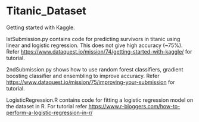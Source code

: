 # Titanic_Dataset

Getting started with Kaggle.

IstSubmission.py contains code for predicting survivors in titanic using linear and logistic regression. This does not give high accuracy (~75%).
Refer https://www.dataquest.io/mission/74/getting-started-with-kaggle/ for tutorial.

2ndSubmission.py shows how to use random forest classifiers, gradient boosting classifier and ensembling to improve accuracy.
Refer https://www.dataquest.io/mission/75/improving-your-submission for tutorial.

LogisticRegression.R contains code for fitting a logistic regression model on the dataset in R. For tutorial refer https://www.r-bloggers.com/how-to-perform-a-logistic-regression-in-r/
